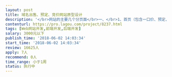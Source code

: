 ```yaml
---                
layout: post       
title: 域名出售、预定、竞价网站原型设计           
description: '</br>网站的主要几个分页面</br>一、</br>1、首页（包含一口价、预定、竞价）</br>2、域名出售页面</br>3、域名预定页面</br>4、域名竞价页面</br>5、域名注册页面</br>6、帮助中心页面</br>7、以上页面细节方面需，可提供参考网站</br>二、</br>1、用户管理后台</br>2、管理员后台</br>3、需要在线支付</br>三、</br>1、需要对接、备案、微信拦截检测、qq绿标、360拦截检测等接口</br>2、需要对接阿里云、腾讯、美橙、西部等备案接入检测接口</br>3、对出售中的域名检测，备案接入、微信拦截、qq绿标、360拦截等</br>4、对接域名注册接口</br>四、</br>1、有相关开发经验者有限</br>2、有5年以上开发经验</br>3、具备良好的沟通和开发专业经验</br>'     
contenturl: https://pro.lagou.com/project/8237.html      
tags: [Web网站开发,前端开发,后端开发]            
salary: 3000元以下          
publish_time: '2018-06-02 14:03:34'         
start_time: '2018-06-02 14:03:34'           
review: 16625人                   
apply: 7人                   
recommend: 0人                   
time_range: 小于1周              
status: 执行中                  
---                 
```

